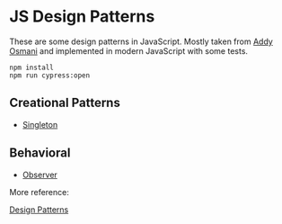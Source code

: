 # JS Design Patterns

These are some design patterns in JavaScript. Mostly taken from [Addy Osmani](https://addyosmani.com/resources/essentialjsdesignpatterns/book) and implemented in modern JavaScript with some tests.

```
npm install
npm run cypress:open
```

## Creational Patterns

- [Singleton](src/creational/singleton/README.md)

## Behavioral
- [Observer](src/behavioral/observer/README.md)

More reference:

[Design Patterns](https://en.wikipedia.org/wiki/Design_Patterns)
